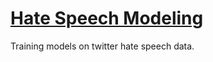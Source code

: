 # [Hate Speech Modeling](https://seankim658.github.io/Hate-Speech-Modeling/)
  
Training models on twitter hate speech data. 

